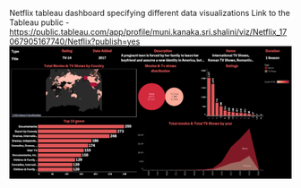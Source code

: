 Netflix tableau dashboard specifying different data visualizations
Link to the Tableau public - https://public.tableau.com/app/profile/muni.kanaka.sri.shalini/viz/Netflix_17067905167740/Netflix?publish=yes
![alt text](https://github.com/shakti963/Tableau-/blob/main/Netflix.png)
